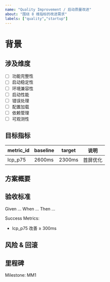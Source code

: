 ```yaml
---
name: "Quality Improvement / 启动质量改进"
about: "围绕 8 维指标的改进需求"
labels: ["quality","startup"]
---
```


# 背景

<!-- 问题/机会 -->

## 涉及维度

- [ ] 功能完整性
- [ ] 启动稳定性
- [ ] 环境兼容性
- [ ] 启动性能
- [ ] 错误处理
- [ ] 配置加载
- [ ] 依赖管理
- [ ] 可观测性

## 目标指标

| metric_id | baseline | target | 说明 |
|-----------|----------|--------|------|
| lcp_p75 | 2600ms | 2300ms | 首屏优化 |

## 方案概要
<!-- 技术思路 -->

## 验收标准

Given ...
When ...
Then ...

Success Metrics:

- lcp_p75 改善 ≥ 300ms

## 风险 & 回滚
<!-- 依赖/兼容性/数据 -->

## 里程碑

Milestone: MM1

